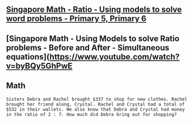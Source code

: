 ## [Singapore Math - Ratio - Using models to solve word problems - Primary 5, Primary 6](https://www.youtube.com/watch?v=izqgBzgaEW8)
## [Singapore Math - Using Models to solve Ratio problems - Before and After - Simultaneous equations](https://www.youtube.com/watch?v=byBQy5GhPwE
## Math

```
Sisters Debra and Rachel brought $337 to shop for new clothes. Rachel brought her friend along, Crystal. Rachel and Crystal had a total of $532 in their wallets. We also know that Debra and Crystal had money in the ratio of 2 : 7. How much did Debra bring out for shopping?
```
